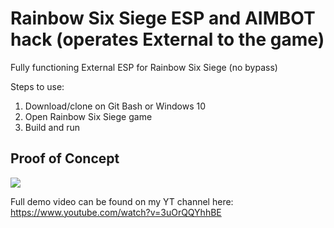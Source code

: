 # Rainbow Six Siege ESP and AIMBOT hack (operates External to the game)
Fully functioning External ESP for Rainbow Six Siege (no bypass)

Steps to use:
1. Download/clone on Git Bash or Windows 10
2. Open Rainbow Six Siege game
3. Build and run

## Proof of Concept 
![](esp_demo.gif)

Full demo video can be found on my YT channel here:
https://www.youtube.com/watch?v=3uOrQQYhhBE
